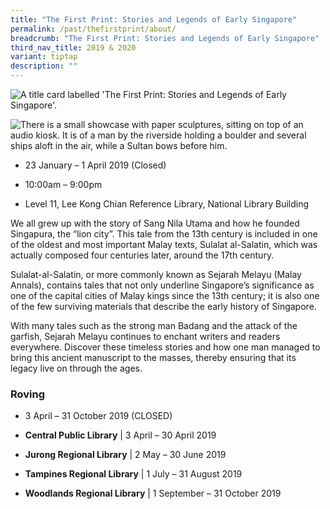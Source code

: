 ```yaml
---
title: "The First Print: Stories and Legends of Early Singapore"
permalink: /past/thefirstprint/about/
breadcrumb: "The First Print: Stories and Legends of Early Singapore"
third_nav_title: 2019 & 2020
variant: tiptap
description: ""
---
```

![A title card labelled 'The First Print: Stories and Legends of Early Singapore'.](https://exhibitions.nlb.gov.sg/images/event-images/the-first-print/the-first-print-tab-banner_400w.jpg)

![There is a small showcase with paper sculptures, sitting on top of an audio kiosk. It is of a man by the riverside holding a boulder and several ships aloft in the air, while a Sultan bows before him.](https://exhibitions.nlb.gov.sg/images/event-images/the-first-print/the%20first%20print_400w.jpg)

*   23 January – 1 April 2019 (Closed)
    
*   10:00am – 9:00pm
    
*   Level 11, Lee Kong Chian Reference Library, National Library Building
    

We all grew up with the story of Sang Nila Utama and how he founded Singapura, the “lion city”. This tale from the 13th century is included in one of the oldest and most important Malay texts, Sulalat al-Salatin, which was actually composed four centuries later, around the 17th century.

Sulalat-al-Salatin, or more commonly known as Sejarah Melayu (Malay Annals), contains tales that not only underline Singapore’s significance as one of the capital cities of Malay kings since the 13th century; it is also one of the few surviving materials that describe the early history of Singapore.

With many tales such as the strong man Badang and the attack of the garfish, Sejarah Melayu continues to enchant writers and readers everywhere. Discover these timeless stories and how one man managed to bring this ancient manuscript to the masses, thereby ensuring that its legacy live on through the ages.

### **Roving**

*   3 April – 31 October 2019 (CLOSED)
    
*   **Central Public Library** | 3 April – 30 April 2019
    
*   **Jurong Regional Library** | 2 May – 30 June 2019
    
*   **Tampines Regional Library** | 1 July – 31 August 2019
    
*   **Woodlands Regional Library** | 1 September – 31 October 2019
    

[](mailto:?Subject=About&Body=https%3A%2F%2Fexhibitions.nlb.gov.sg%2Fexhibitions%2Fpast-exhibitions%2Fthefirstprint%2F)

[](http://www.facebook.com/sharer.php?u=https%3A%2F%2Fexhibitions.nlb.gov.sg%2Fexhibitions%2Fpast-exhibitions%2Fthefirstprint%2F)

[](https://www.linkedin.com/sharing/share-offsite/?url=https%3A%2F%2Fexhibitions.nlb.gov.sg%2Fexhibitions%2Fpast-exhibitions%2Fthefirstprint%2F&title=About)

[  
](https://exhibitions.nlb.gov.sg/exhibitions/past-exhibitions/thefirstprint/gallery/)